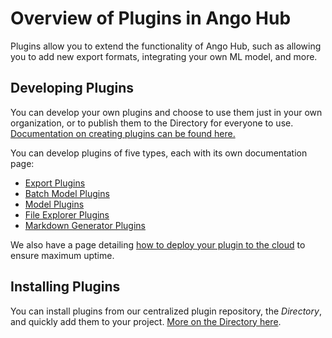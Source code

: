 # Overview of Plugins in Ango Hub

Plugins allow you to extend the functionality of Ango Hub, such as allowing you to add new export formats, integrating your own ML model, and more.

## Developing Plugins

You can develop your own plugins and choose to use them just in your own organization, or to publish them to the Directory for everyone to use. [Documentation on creating plugins can be found here.](plugin-developer-documentation/)

You can develop plugins of five types, each with its own documentation page:

* [Export Plugins](plugin-developer-documentation/export-plugins.md)
* [Batch Model Plugins](plugin-developer-documentation/batch-model-plugins.md)
* [Model Plugins](plugin-developer-documentation/model-plugins.md)
* [File Explorer Plugins](plugin-developer-documentation/file-explorer-plugins.md)
* [Markdown Generator Plugins](plugin-developer-documentation/markdown-generator-plugins.md)

We also have a page detailing [how to deploy your plugin to the cloud](plugin-developer-documentation/deploy-your-plugin-to-the-cloud.md) to ensure maximum uptime.

## Installing Plugins

You can install plugins from our centralized plugin repository, the _Directory_, and quickly add them to your project. [More on the Directory here](installing-plugins.md).
